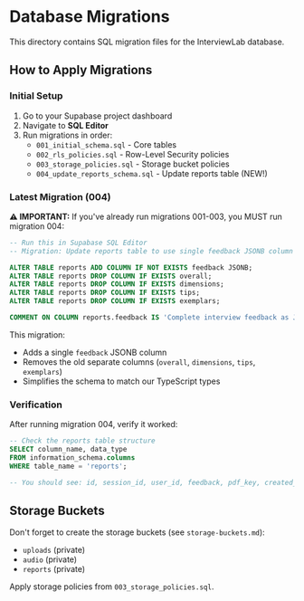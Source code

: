 # Database Migrations

This directory contains SQL migration files for the InterviewLab database.

## How to Apply Migrations

### Initial Setup

1. Go to your Supabase project dashboard
2. Navigate to **SQL Editor**
3. Run migrations in order:
   - `001_initial_schema.sql` - Core tables
   - `002_rls_policies.sql` - Row-Level Security policies
   - `003_storage_policies.sql` - Storage bucket policies
   - `004_update_reports_schema.sql` - Update reports table (NEW!)

### Latest Migration (004)

**⚠️ IMPORTANT:** If you've already run migrations 001-003, you MUST run migration 004:

```sql
-- Run this in Supabase SQL Editor
-- Migration: Update reports table to use single feedback JSONB column

ALTER TABLE reports ADD COLUMN IF NOT EXISTS feedback JSONB;
ALTER TABLE reports DROP COLUMN IF EXISTS overall;
ALTER TABLE reports DROP COLUMN IF EXISTS dimensions;
ALTER TABLE reports DROP COLUMN IF EXISTS tips;
ALTER TABLE reports DROP COLUMN IF EXISTS exemplars;

COMMENT ON COLUMN reports.feedback IS 'Complete interview feedback as JSON';
```

This migration:

- Adds a single `feedback` JSONB column
- Removes the old separate columns (`overall`, `dimensions`, `tips`, `exemplars`)
- Simplifies the schema to match our TypeScript types

### Verification

After running migration 004, verify it worked:

```sql
-- Check the reports table structure
SELECT column_name, data_type
FROM information_schema.columns
WHERE table_name = 'reports';

-- You should see: id, session_id, user_id, feedback, pdf_key, created_at
```

## Storage Buckets

Don't forget to create the storage buckets (see `storage-buckets.md`):

- `uploads` (private)
- `audio` (private)
- `reports` (private)

Apply storage policies from `003_storage_policies.sql`.
